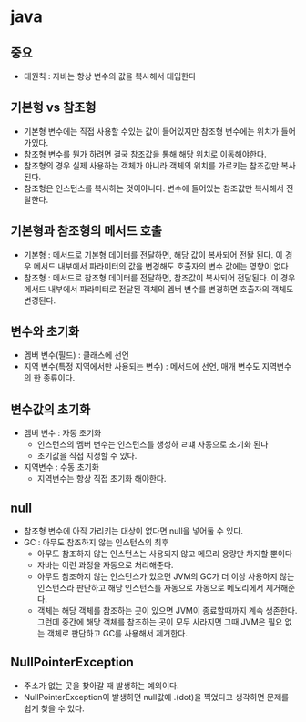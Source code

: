 # java

## 중요
- 대원칙 : 자바는 항상 변수의 값을 복사해서 대입한다

## 기본형 vs 참조형
- 기본형 변수에는 직접 사용할 수있는 값이 들어있지만 참조형 변수에는 위치가 들어가있다.
- 참조형 변수를 뭔가 하려면 결국 참조값을 통해 해당 위치로 이동해야한다.
- 참조형의 경우 실제 사용하는 객체가 아니라 객체의 위치를 가르키는 참조값만 복사된다.
- 참조형은 인스턴스를 복사하는 것이아니다. 변수에 들어있는 참조값만 복사해서 전달한다.

## 기본형과 참조형의 메서드 호출
- 기본형 : 메서드로 기본형 데이터를 전달하면, 해당 값이 복사되어 전돨 된다. 이 경우 메서드 내부에서 파라미터의 값을 변경해도 호출자의 변수 값에는 영향이 없다
- 참조형 : 메서드로 참조형 데이터를 전달하면, 참조값이 복사되어 전달된다. 이 경우 메서드 내부에서 파라미터로 전달된 객체의 멤버 변수를 변경하면 호출자의 객체도 변경된다.

## 변수와 초기화
- 멤버 변수(필드) : 클래스에 선언
- 지역 변수(특정 지역에서만 사용되는 변수) : 메서드에 선언, 매개 변수도 지역변수의 한 종류이다.

## 변수값의 초기화
- 멤버 변수 : 자동 초기화
  - 인스턴스의 멤버 변수는 인스턴스를 생성하 ㄹ떄 자동으로 초기화 된다
  - 초기값을 직접 지정할 수 있다.
- 지역변수 : 수동 초기화
  - 지역변수는 항상 직접 초기화 해야한다.
 
## null
- 참조형 변수에 아직 가리키는 대상이 없다면 null을 넣어둘 수 있다.
- GC : 아무도 참조하지 않는 인스턴스의 최후
  - 아무도 참조하지 않는 인스턴스는 사용되지 않고 메모리 용량만 차지할 뿐이다
  - 자바는 이런 과정을 자동으로 처리해준다.
  - 아무도 참조하지 않는 인스턴스가 있으면 JVM의 GC가 더 이상 사용하지 않는 인스턴스라 판단하고 해당 인스턴스를 자동으로 자동으로 메모리에서 제거해준다.
  - 객체는 해당 객체를 참조하는 곳이 있으면 JVM이 종료할때까지 계속 생존한다. 그런데 중간에 해당 객체를 참조하는 곳이 모두 사라지면 그때 JVM은 필요 없는 객체로 판단하고 GC를 사용해서 제거한다.

## NullPointerException
- 주소가 없는 곳을 찾아갈 때 발생하는 예외이다.
- NullPointerException이 발생하면 null값에 .(dot)을 찍었다고 생각하면 문제를 쉽게 찾을 수 있다.
